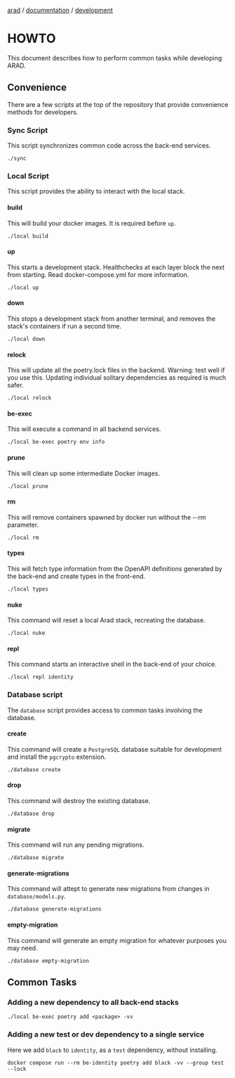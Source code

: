 [arad](../../../../) / [documentation](../) / [development](./)

# HOWTO

This document describes how to perform common tasks while developing ARAD.

## Convenience

There are a few scripts at the top of the repository that provide convenience methods for developers.

### Sync Script

This script synchronizes common code across the back-end services.

```
./sync
```

### Local Script

This script provides the ability to interact with the local stack.

#### build

This will build your docker images. It is required before `up`.

```
./local build
```

#### up

This starts a development stack. Healthchecks at each layer block the next from starting. Read docker-compose.yml for
more information.

```
./local up
```

#### down

This stops a development stack from another terminal, and removes the stack's containers if run a second time.

```
./local down
```

#### relock

This will update all the poetry.lock files in the backend. Warning: test well if you use this. Updating individual
solitary dependencies as required is much safer.

```
./local relock
```

#### be-exec

This will execute a command in all backend services.

```
./local be-exec poetry env info
```

#### prune

This will clean up some intermediate Docker images.

```
./local prune
```

#### rm

This will remove containers spawned by docker run without the --rm parameter.

```
./local rm
```

#### types

This will fetch type information from the OpenAPI definitions generated by the back-end and create types in the
front-end.

```
./local types
```

#### nuke

This command will reset a local Arad stack, recreating the database.

```
./local nuke
```

#### repl

This command starts an interactive shell in the back-end of your choice.

```
./local repl identity
```

### Database script

The `database` script provides access to common tasks involving the database.

#### create

This command will create a `PostgreSQL` database suitable for development and install the `pgcrypto` extension.

```
./database create
```

#### drop

This command will destroy the existing database.

```
./database drop
```

#### migrate

This command will run any pending migrations.

```
./database migrate
```

#### generate-migrations

This command will attept to generate new migrations from changes in `database/models.py`.

```
./database generate-migrations
```

#### empty-migration

This command will generate an empty migration for whatever purposes you may need.

```
./database empty-migration
```

## Common Tasks

### Adding a new dependency to all back-end stacks

```
./local be-exec poetry add <package> -vv
```

### Adding a new test or dev dependency to a single service

Here we add `black` to `identity`, as a `test` dependency, without installing.

```
docker compose run --rm be-identity poetry add black -vv --group test --lock
```
